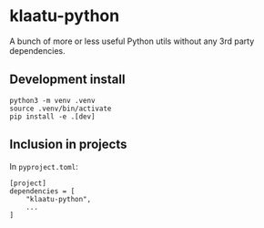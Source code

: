 # klaatu-python

A bunch of more or less useful Python utils without any 3rd party dependencies.

## Development install

```shell
python3 -m venv .venv
source .venv/bin/activate
pip install -e .[dev]
```

## Inclusion in projects

In `pyproject.toml`:
```
[project]
dependencies = [
    "klaatu-python",
    ...
]
```

